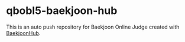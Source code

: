# qbobl5-baekjoon-hub
This is an auto push repository for Baekjoon Online Judge created with [BaekjoonHub](https://github.com/BaekjoonHub/BaekjoonHub).
